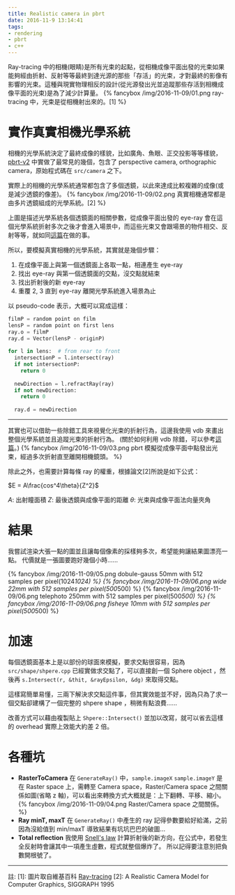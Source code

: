 ```yaml
---
title: Realistic camera in pbrt
date: 2016-11-9 13:14:41
tags:
- rendering
- pbrt
- c++
---
```


Ray-tracing 中的相機(眼睛)是所有光束的起點，從相機成像平面出發的光束如果能夠經由折射、反射等等最終到達光源的那些「存活」的光束，才對最終的影像有影響的光束。這種與現實物理相反的設計(從光源發出光並追蹤那些存活到相機成像平面的光束)是為了減少計算量。
{% fancybox /img/2016-11-09/01.png ray-tracing 中，光束是從相機射出來的。[1] %}

<!-- more -->

# 實作真實相機光學系統

相機的光學系統決定了最終成像的樣貌，比如廣角、魚眼、正交投影等等樣貌， [pbrt-v2](https://github.com/mmp/pbrt-v2) 中實做了最常見的幾個，包含了 perspective camera, orthographic camera，原始程式碼在 `src/camera` 之下。

實際上的相機的光學系統通常都包含了多個透鏡，以此來達成比較複雜的成像(或是減少透鏡的像差)。
{% fancybox /img/2016-11-09/02.png 真實相機通常都是由多片透鏡組成的光學系統。[2] %}

上圖是描述光學系統各個透鏡面的相關參數，從成像平面出發的 eye-ray 會在這個光學系統折射多次之後才會進入場景中，而這些光束又會跟場景的物件相交、反射等等，就如同[這篇](https://ssarcandy.tw/2016/10/10/pbrt-heightfield/)在做的事。

所以，要模擬真實相機的光學系統，其實就是幾個步驟：

1. 在成像平面上與第一個透鏡面上各取一點，相連產生 eye-ray
2. 找出 eye-ray 與第一個透鏡面的交點，沒交點就結束
3. 找出折射後的新 eye-ray
4. 重覆 2, 3 直到 eye-ray 離開光學系統進入場景為止

以 pseudo-code 表示，大概可以寫成這樣：

```py
filmP = random point on film
lensP = random point on first lens
ray.o = filmP
ray.d = Vector(lensP - originP)
  
for l in lens:  # from rear to front
  intersectionP = l.intersect(ray)
  if not intersectionP:
    return 0
  
  newDirection = l.refractRay(ray)
  if not newDirection:
    return 0
  
  ray.d = newDirection
```

---
其實也可以借助一些除錯工具來視覺化光束的折射行為，這邊我使用 vdb 來畫出整個光學系統並且追蹤光束的折射行為。
(關於如何利用 vdb 除錯，可以參考[這篇](https://ssarcandy.tw/2016/10/13/debug-using-vdb/)。)
{% fancybox /img/2016-11-09/03.png pbrt 模擬從成像平面中點發出光束，經過多次折射直至離開相機鏡頭。 %}

除此之外，也需要計算每條 ray 的權重，根據論文[2]所說是如下公式：

$E = A\frac{cos^4\theta}{Z^2}$

$A$: 出射瞳面積
$Z$: 最後透鏡與成像平面的距離
$\theta$: 光束與成像平面法向量夾角


# 結果

我嘗試渲染大張一點的圖並且讓每個像素的採樣夠多次，希望能夠讓結果圖漂亮一點。
代價就是一張圖要跑好幾個小時......

{% fancybox /img/2016-11-09/05.png dobule-gauss 50mm with 512 samples per pixel(1024*1024) %}
{% fancybox /img/2016-11-09/06.png wide 22mm with 512 samples per pixel(500*500) %}
{% fancybox /img/2016-11-09/06.png telephoto 250mm with 512 samples per pixel(500*500) %}
{% fancybox /img/2016-11-09/06.png fisheye 10mm with 512 samples per pixel(500*500) %}

# 加速

每個透鏡面基本上是以部份的球面來模擬，要求交點很容易，因為 `src/shape/shpere.cpp` 已經實做求交點了，可以直接創一個 Sphere object ，然後再 `s.Intersect(r, &thit, &rayEpsilon, &dg)` 來取得交點。

這樣寫簡單易懂，三兩下解決求交點這件事，但其實效能並不好，因為只為了求一個交點卻建構了一個完整的 shpere shape ，稍微有點浪費……

改善方式可以藉由複製貼上 `Shpere::Intersect()` 並加以改寫，就可以省去這樣的 overhead
實際上效能大約差 2 倍。

# 各種坑

- **RasterToCamera**
  在 `GenerateRay()` 中，`sample.imageX` `sample.imageY` 是在 Raster space 上，需轉至 Camera space，Raster/Camera space 之間關係如圖(省略 z 軸)，可以看出來轉換方式大概就是：上下翻轉、平移、縮小。
  {% fancybox /img/2016-11-09/04.png  Raster/Camera space 之間關係。 %}
- **Ray minT, maxT**
  在 `GenerateRay()` 中產生的 ray 記得參數要給好給滿，之前因為沒給值到 min/maxT 導致結果有坑坑巴巴的破圖...
- **Total reflection**
  我使用 [Snell's law](https://www.wikiwand.com/en/Snell's_law) 計算折射後的新方向，在公式中，若發生全反射時會讓其中一項產生虛數，程式就整個爆炸了。
  所以記得要注意別把負數開根號了。


---

 註:
 [1]: 圖片取自維基百科 [Ray-tracing](https://www.wikiwand.com/en/Ray_tracing_(graphics))
 [2]: A Realistic Camera Model for Computer Graphics, SIGGRAPH 1995
